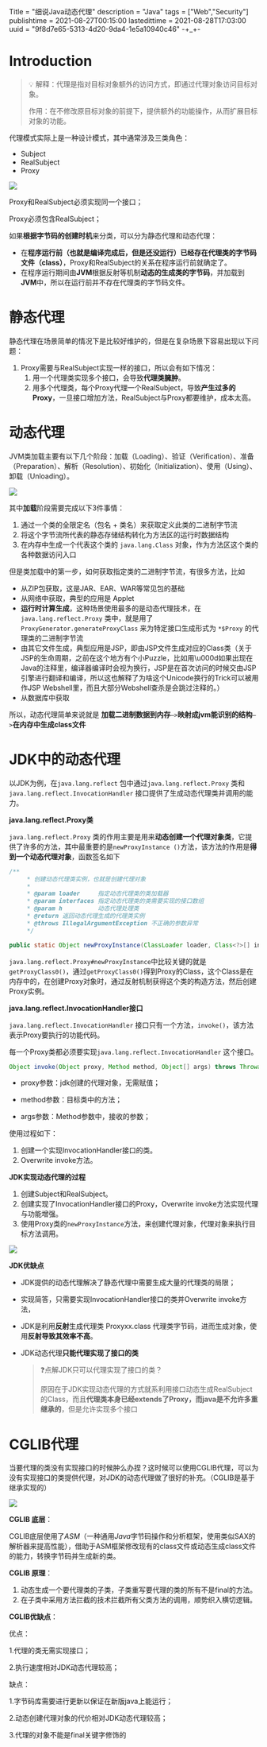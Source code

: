 

Title = "细说Java动态代理"
description = "Java"
tags = ["Web","Security"]
publishtime = 2021-08-27T00:15:00
lastedittime = 2021-08-28T17:03:00
uuid = "9f8d7e65-5313-4d20-9da4-1e5a10940c46"
-+_+-

# Introduction

> 💡 解释：代理是指对目标对象额外的访问方式，即通过代理对象访问目标对象。
>
> 作用：在不修改原目标对象的前提下，提供额外的功能操作，从而扩展目标对象的功能。



代理模式实际上是一种设计模式，其中通常涉及三类角色：

- Subject
- RealSubject
- Proxy

![](https://blog-1301895608.cos.ap-guangzhou.myqcloud.com/img2/20210830002301.png)

Proxy和RealSubject必须实现同一个接口；

Proxy必须包含RealSubject；



如果**根据字节码的创建时机**来分类，可以分为静态代理和动态代理：

- 在**程序运行前（也就是编译完成后，但是还没运行）**已经存在代理类的**字节码文件（class）**，Proxy和RealSubject的关系在程序运行前就确定了。
- 在程序运行期间由**JVM**根据反射等机制**动态的生成类的字节码**，并加载到**JVM**中，所以在运行前并不存在代理类的字节码文件。

# 静态代理

静态代理在场景简单的情况下是比较好维护的，但是在复杂场景下容易出现以下问题：

1. Proxy需要与RealSubject实现一样的接口，所以会有如下情况：
	1. 用一个代理类实现多个接口，会导致**代理类臃肿**。
	2. 用多个代理类，每个Proxy代理一个RealSubject，导致**产生过多的Proxy**，一旦接口增加方法，RealSubject与Proxy都要维护，成本太高。

# 动态代理

JVM类加载主要有以下几个阶段：加载（Loading）、验证（Verification）、准备（Preparation）、解析（Resolution）、初始化（Initialization）、使用（Using）、卸载（Unloading）。

![](https://blog-1301895608.cos.ap-guangzhou.myqcloud.com/img2/20210830004010.png)

其中**加载**阶段需要完成以下3件事情：

1. 通过一个类的全限定名（包名 + 类名）来获取定义此类的二进制字节流
2. 将这个字节流所代表的静态存储结构转化为方法区的运行时数据结构
3. 在内存中生成一个代表这个类的 `java.lang.Class` 对象，作为方法区这个类的各种数据访问入口

但是类加载中的第一步，如何获取指定类的二进制字节流，有很多方法，比如

- 从ZIP包获取，这是JAR、EAR、WAR等常见包的基础
- 从网络中获取，典型的应用是 Applet
- **运行时计算生成**，这种场景使用最多的是动态代理技术，在 `java.lang.reflect.Proxy` 类中，就是用了 `ProxyGenerator.generateProxyClass` 来为特定接口生成形式为 `*$Proxy` 的代理类的二进制字节流
- 由其它文件生成，典型应用是JSP，即由JSP文件生成对应的Class类（关于JSP的生命周期，之前在这个地方有个小Puzzle，比如用\u000d如果出现在Java的注释里，编译器编译时会视为换行，JSP是在首次访问的时候交由JSP引擎进行翻译和编译，所以这也解释了为啥这个Unicode换行的Trick可以被用作JSP Webshell里，而且大部分Webshell查杀是会跳过注释的。）
- 从数据库中获取

所以，动态代理简单来说就是  **加载二进制数据到内存**` —> `**映射成jvm能识别的结构**` —> `**在内存中生成class文件**

# JDK中的动态代理

以JDK为例，在`java.lang.reflect` 包中通过`java.lang.reflect.Proxy` 类和`java.lang.reflect.InvocationHandler` 接口提供了生成动态代理类并调用的能力。 

**java.lang.reflect.Proxy类**

`java.lang.reflect.Proxy` 类的作用主要是用来**动态创建一个代理对象类**，它提供了许多的方法，其中最重要的是`newProxyInstance ()`方法，该方法的作用是**得到一个动态代理对象**，函数签名如下

```java
/**
     * 创建动态代理类实例，也就是创建代理对象
     *
     * @param loader     指定动态代理类的类加载器
     * @param interfaces 指定动态代理类的类需要实现的接口数组
     * @param h          动态代理处理类
     * @return 返回动态代理生成的代理类实例
     * @throws IllegalArgumentException 不正确的参数异常
     */

public static Object newProxyInstance(ClassLoader loader, Class<?>[] interfaces,  InvocationHandler h)  throws IllegalArgumentException
```

`java.lang.reflect.Proxy#newProxyInstance`中比较关键的就是`getProxyClass0()`，通过`getProxyClass0()`得到Proxy的Class，这个Class是在内存中的，在创建Proxy对象时，通过反射机制获得这个类的构造方法，然后创建Proxy实例。



**java.lang.reflect.InvocationHandler接口**

`java.lang.reflect.InvocationHandler` 接口只有一个方法，`invoke()`，该方法表示Proxy要执行的功能代码。

每一个Proxy类都必须要实现`java.lang.reflect.InvocationHandler` 这个接口。

```java
Object invoke(Object proxy, Method method, Object[] args) throws Throwable
```

- proxy参数：jdk创建的代理对象，无需赋值；

- method参数：目标类中的方法；

- args参数：Method参数中，接收的参数；

使用过程如下：

1. 创建一个实现InvocationHandler接口的类。
2. Overwrite invoke方法。



**JDK实现动态代理的过程**

1. 创建Subject和RealSubject。
2. 创建实现了InvocationHandler接口的Proxy，Overwrite invoke方法实现代理与功能增强。
4. 使用Proxy类的`newProxyInstance`方法，来创建代理对象，代理对象来执行目标方法调用。

![](https://blog-1301895608.cos.ap-guangzhou.myqcloud.com/img2/20210830012549.png)

**JDK优缺点**

- JDK提供的动态代理解决了静态代理中需要生成大量的代理类的局限；

- 实现简答，只需要实现InvocationHandler接口的类并Overwrite invoke方法，

- JDK是利用**反射**生成代理类 Proxyxx.class 代理类字节码，进而生成对象，使用**反射导致其效率不高**。

- JDK动态代理**只能代理实现了接口的类**

	> ❓点解JDK只可以代理实现了接口的类？
	>
	> 原因在于JDK实现动态代理的方式就系利用接口动态生成RealSubject的Class，而且**代理类本身已经extends了Proxy，而java是不允许多重继承的**，但是允许实现多个接口

# CGLIB代理

当要代理的类没有实现接口的时候肿么办捏？这时候可以使用CGLIB代理，可以为没有实现接口的类提供代理，对JDK的动态代理做了很好的补充。（CGLIB是基于继承实现的）

![](https://blog-1301895608.cos.ap-guangzhou.myqcloud.com/img2/20210830095010.png)

**CGLIB 底层**：

CGLIB底层使用了*ASM*（一种通用*Java*字节码操作和分析框架，使用类似SAX的解析器来提高性能），借助于ASM框架修改现有的class文件或动态生成class文件的能力，转换字节码并生成新的类。

**CGLIB 原理**：

1. 动态生成一个要代理类的子类，子类重写要代理的类的所有不是final的方法。
2. 在子类中采用方法拦截的技术拦截所有父类方法的调用，顺势织入横切逻辑。

**CGLIB优缺点**：

优点：

1.代理的类无需实现接口；

2.执行速度相对JDK动态代理较高；

缺点：

1.字节码库需要进行更新以保证在新版java上能运行；

2.动态创建代理对象的代价相对JDK动态代理较高；

3.代理的对象不能是final关键字修饰的

